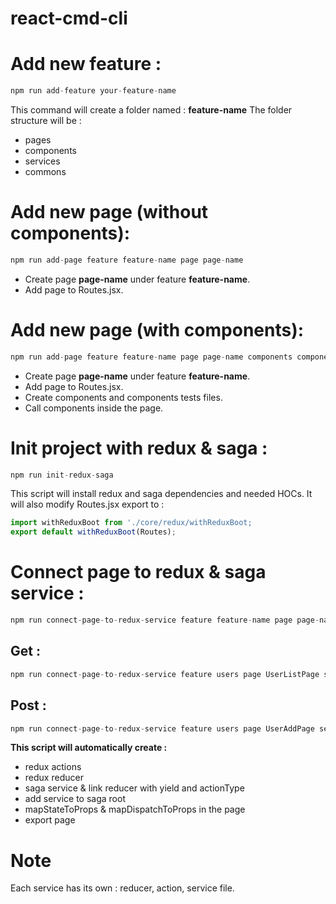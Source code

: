 # react-cmd-cli

# Add new feature :

```javascript
npm run add-feature your-feature-name
```

This command will create a folder named : **feature-name**
The folder structure will be :
- pages
- components
- services
- commons

# Add new page (without components):

```javascript
npm run add-page feature feature-name page page-name
```

- Create page **page-name** under feature **feature-name**.
- Add page to Routes.jsx.

# Add new page (with components):

```javascript
npm run add-page feature feature-name page page-name components component1 component2
```

- Create page **page-name** under feature **feature-name**.
- Add page to Routes.jsx.
- Create components and components tests files.
- Call components inside the page.


# Init project with redux & saga :

```javascript
npm run init-redux-saga
```

This script will install redux and saga dependencies and needed HOCs.
It will also modify Routes.jsx export to :

```javascript
import withReduxBoot from './core/redux/withReduxBoot;
export default withReduxBoot(Routes);
```

# Connect page to redux & saga service :

```javascript
npm run connect-page-to-redux-service feature feature-name page page-name service service-name service-data service-data-name query-type post/get query-params object-name
```

## Get :
```javascript
npm run connect-page-to-redux-service feature users page UserListPage service UserList service-data users query-type get
```

## Post :
```javascript
npm run connect-page-to-redux-service feature users page UserAddPage service UserAdd service-data user query-type post query-params user
```

**This script will automatically create :**

- redux actions 
- redux reducer
- saga service & link reducer with yield and actionType
- add service to saga root
- mapStateToProps & mapDispatchToProps in the page
- export page 

# Note
Each service has its own : reducer, action, service file.
